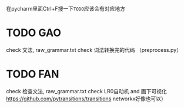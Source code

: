 

在pycharm里面Ctrl+F搜一下`TODO`应该会有对应地方

# TODO GAO
check 文法, raw_grammar.txt
check 词法转换完的代码 （preprocess.py）


# TODO FAN
check 检查文法, raw_grammar.txt
check LR0自动机 and 画下可视化 https://github.com/pytransitions/transitions networkx好像也可以）